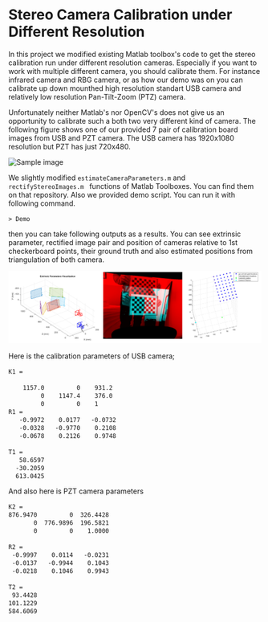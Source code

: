 # Stereo Camera Calibration under Different Resolution

In this project we modified existing Matlab toolbox's code to get the stereo calibration run under different resolution cameras. Especially if you want to work with multiple different camera, you should calibrate them. For instance infrared camera and RBG camera, or as how our demo was on you can calibrate up down mounthed high resolution standart USB camera and relatively low resolution Pan-Tilt-Zoom (PTZ) camera.  

Unfortunately neither Matlab's nor OpenCV's does not give us an opportunity to calibrate such a both two very different kind of camera. The following figure shows one of our provided 7 pair of calibration board images from USB and PZT camera. The USB camera has 1920x1080 resolution but PZT has just 720x480.

![Sample image](Outputs/1stframes.bmp?raw=true "Title")

We slightly modified ```estimateCameraParameters.m``` and ```rectifyStereoImages.m ``` functions of Matlab Toolboxes. You can find them on that repository. Also we provided demo script. You can run it with following command.

```
> Demo
```
then you can take following outputs as a results. You can see extrinsic parameter, rectified image pair and position of cameras relative to 1st checkerboard points, their ground truth and also estimated positions from triangulation of both camera.

![Sample image](Outputs/results.bmp?raw=true "Title")

Here is the calibration parameters of USB camera;

```
K1 =  

    1157.0         0    931.2
         0    1147.4    376.0
         0         0    1
R1 =
   -0.9972    0.0177   -0.0732
   -0.0328   -0.9770    0.2108
   -0.0678    0.2126    0.9748

T1 =
   58.6597
  -30.2059
  613.0425
  ```
  
  And also here is PZT camera parameters
  
  ```
  K2 =
  876.9470         0  326.4428
         0  776.9896  196.5821
         0         0    1.0000
         
R2 =
   -0.9997    0.0114   -0.0231
   -0.0137   -0.9944    0.1043
   -0.0218    0.1046    0.9943
   
T2 =
   93.4428
  101.1229
  584.6069  
  
  ```
  
  
